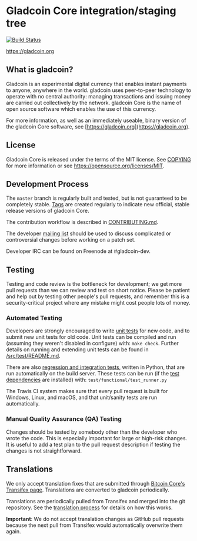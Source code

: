 Gladcoin Core integration/staging tree
=====================================

[![Build Status](https://travis-ci.org/gladcoin-project/gladcoin.svg?branch=master)](https://travis-ci.org/gladcoin-project/gladcoin)

https://gladcoin.org

What is gladcoin?
----------------

Gladcoin is an experimental digital currency that enables instant payments to
anyone, anywhere in the world. gladcoin uses peer-to-peer technology to operate
with no central authority: managing transactions and issuing money are carried
out collectively by the network. gladcoin Core is the name of open source
software which enables the use of this currency.

For more information, as well as an immediately useable, binary version of
the gladcoin Core software, see [https://gladcoin.org](https://gladcoin.org).

License
-------

Gladcoin Core is released under the terms of the MIT license. See [COPYING](COPYING) for more
information or see https://opensource.org/licenses/MIT.

Development Process
-------------------

The `master` branch is regularly built and tested, but is not guaranteed to be
completely stable. [Tags](https://github.com/gladcoin-project/gladcoin/tags) are created
regularly to indicate new official, stable release versions of gladcoin Core.

The contribution workflow is described in [CONTRIBUTING.md](CONTRIBUTING.md).

The developer [mailing list](https://groups.google.com/forum/#!forum/gladcoin-dev)
should be used to discuss complicated or controversial changes before working
on a patch set.

Developer IRC can be found on Freenode at #gladcoin-dev.

Testing
-------

Testing and code review is the bottleneck for development; we get more pull
requests than we can review and test on short notice. Please be patient and help out by testing
other people's pull requests, and remember this is a security-critical project where any mistake might cost people
lots of money.

### Automated Testing

Developers are strongly encouraged to write [unit tests](src/test/README.md) for new code, and to
submit new unit tests for old code. Unit tests can be compiled and run
(assuming they weren't disabled in configure) with: `make check`. Further details on running
and extending unit tests can be found in [/src/test/README.md](/src/test/README.md).

There are also [regression and integration tests](/test), written
in Python, that are run automatically on the build server.
These tests can be run (if the [test dependencies](/test) are installed) with: `test/functional/test_runner.py`

The Travis CI system makes sure that every pull request is built for Windows, Linux, and macOS, and that unit/sanity tests are run automatically.

### Manual Quality Assurance (QA) Testing

Changes should be tested by somebody other than the developer who wrote the
code. This is especially important for large or high-risk changes. It is useful
to add a test plan to the pull request description if testing the changes is
not straightforward.

Translations
------------

We only accept translation fixes that are submitted through [Bitcoin Core's Transifex page](https://www.transifex.com/projects/p/bitcoin/).
Translations are converted to gladcoin periodically.

Translations are periodically pulled from Transifex and merged into the git repository. See the
[translation process](doc/translation_process.md) for details on how this works.

**Important**: We do not accept translation changes as GitHub pull requests because the next
pull from Transifex would automatically overwrite them again.
